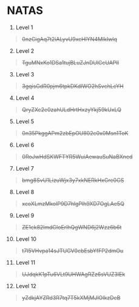 # NATAS

1. Level 1

>~~0nzCigAq7t2iALyvU9xcHlYN4MlkIwlq~~

2. Level 2

>~~TguMNxKo1DSa1tujBLuZJnDUlCcUAPlI~~

3. Level 3

>~~3gqisGdR0pjm6tpkDKdIWO2hSvchLeYH~~

4. Level 4

>~~QryZXc2e0zahULdHrtHxzyYkj59kUxLQ~~

5. Level 5

>~~0n35PkggAPm2zbEpOU802c0x0Msn1ToK~~

6. Level 6

>~~0RoJwHdSKWFTYR5WuiAewauSuNaBXned~~

7. Level 7

>~~bmg8SvU1LizuWjx3y7xkNERkHxGre0GS~~

8. Level 8

>~~xcoXLmzMkoIP9D7hlgPlh9XD7OgLAe5Q~~

9. Level 9

>~~ZE1ck82lmdGIoErlhQgWND6j2Wzz6b6t~~

10. Level 10

>~~t7I5VHvpa14sJTUGV0cbEsbYfFP2dmOu~~

11. Level 11

>~~UJdqkK1pTu6VLt9UHWAgRZz6sVUZ3lEk~~

12. Level 12

>~~yZdkjAYZRd3R7tq7T5kXMjMJlOIkzDeB~~